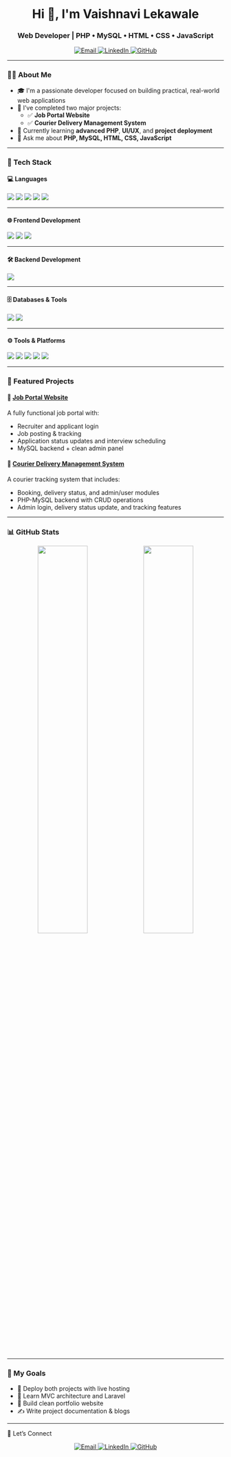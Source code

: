 <h1 align="center">Hi 👋, I'm Vaishnavi Lekawale</h1>
<h3 align="center">Web Developer | PHP • MySQL • HTML • CSS • JavaScript</h3>
<p align="center"> <a href="mailto:lekawalevaishnavi@gmail.com"> <img src="https://img.shields.io/badge/Email-D14836?style=for-the-badge&logo=gmail&logoColor=white" alt="Email"/> </a> <a href="https:https://www.linkedin.com/in/vaishnavi-lekawale-145510371" target="_blank"> <img src="https://img.shields.io/badge/LinkedIn-0077B5?style=for-the-badge&logo=linkedin&logoColor=white" alt="LinkedIn"/> </a> <a href="https://github.com/vaishnavilekawale" target="_blank"> <img src="https://img.shields.io/badge/GitHub-181717?style=for-the-badge&logo=github&logoColor=white" alt="GitHub"/> </a>

---

### 👩‍💻 About Me

- 🎓 I'm a passionate developer focused on building practical, real-world web applications
- 🔭 I’ve completed two major projects:
  - ✅ **Job Portal Website**
  - ✅ **Courier Delivery Management System**
- 🌱 Currently learning **advanced PHP**, **UI/UX**, and **project deployment**
- 💬 Ask me about **PHP, MySQL, HTML, CSS, JavaScript**

---

### 🧰 Tech Stack

#### 💻 Languages  
<p>
  <img src="https://img.shields.io/badge/C-00599C?style=for-the-badge&logo=c&logoColor=white"/>
  <img src="https://img.shields.io/badge/C++-00599C?style=for-the-badge&logo=c%2B%2B&logoColor=white"/>
  <img src="https://img.shields.io/badge/Python-3776AB?style=for-the-badge&logo=python&logoColor=white"/>
  <img src="https://img.shields.io/badge/JavaScript-F7DF1E?style=for-the-badge&logo=javascript&logoColor=black"/>
  <img src="https://img.shields.io/badge/SQL-003B57?style=for-the-badge&logo=mysql&logoColor=white"/>
</p>

---

#### 🌐 Frontend Development  
<p>
  <img src="https://img.shields.io/badge/HTML5-E34F26?style=for-the-badge&logo=html5&logoColor=white"/>
  <img src="https://img.shields.io/badge/CSS3-1572B6?style=for-the-badge&logo=css3&logoColor=white"/>
  <img src="https://img.shields.io/badge/JavaScript-F7DF1E?style=for-the-badge&logo=javascript&logoColor=black"/>
</p>

---

#### 🛠 Backend Development  
<p>
  <img src="https://img.shields.io/badge/PHP-777BB4?style=for-the-badge&logo=php&logoColor=white"/>
</p>

---

#### 🗄 Databases & Tools  
<p>
  <img src="https://img.shields.io/badge/MySQL-005C84?style=for-the-badge&logo=mysql&logoColor=white"/>
  <img src="https://img.shields.io/badge/phpMyAdmin-6C78AF?style=for-the-badge&logo=php&logoColor=white"/>
</p>

---

#### ⚙️ Tools & Platforms  
<p>
  <img src="https://img.shields.io/badge/XAMPP-FB7A24?style=for-the-badge&logo=xampp&logoColor=white"/>
  <img src="https://img.shields.io/badge/Git-F05032?style=for-the-badge&logo=git&logoColor=white"/>
  <img src="https://img.shields.io/badge/GitHub-181717?style=for-the-badge&logo=github&logoColor=white"/>
  <img src="https://img.shields.io/badge/VSCode-007ACC?style=for-the-badge&logo=visualstudiocode&logoColor=white"/>
  <img src="https://img.shields.io/badge/Windows-0078D6?style=for-the-badge&logo=windows&logoColor=white"/>
</p>

---


### 🚀 Featured Projects

#### 🔹 [Job Portal Website](https://github.com/vaishnavilekawale/Job-Portal)
A fully functional job portal with:
- Recruiter and applicant login
- Job posting & tracking
- Application status updates and interview scheduling
- MySQL backend + clean admin panel

#### 🔹 [Courier Delivery Management System](https://github.com/vaishnavilekawale/Courier-Delivery)
A courier tracking system that includes:
- Booking, delivery status, and admin/user modules
- PHP-MySQL backend with CRUD operations
- Admin login, delivery status update, and tracking features

---

### 📊 GitHub Stats

<p align="center">
  <img src="https://github-readme-stats.vercel.app/api?username=vaishnavilekawale&show_icons=true&theme=radical" width="48%" />
  <img src="https://github-readme-streak-stats.herokuapp.com?user=vaishnavilekawale&theme=radical" width="48%" />
</p>

---

### 🎯 My Goals

- 🚀 Deploy both projects with live hosting
- 🧠 Learn MVC architecture and Laravel
- 🎨 Build clean portfolio website
- ✍️ Write project documentation & blogs

---

🤝 Let’s Connect
<p align="center"> <a href="mailto:lekawalevaishnavi@gmail.com"> <img src="https://img.shields.io/badge/Email-D14836?style=for-the-badge&logo=gmail&logoColor=white" alt="Email"/> </a> <a href="https:https://www.linkedin.com/in/vaishnavi-lekawale-145510371" target="_blank"> <img src="https://img.shields.io/badge/LinkedIn-0077B5?style=for-the-badge&logo=linkedin&logoColor=white" alt="LinkedIn"/> </a> <a href="https://github.com/vaishnavilekawale" target="_blank"> <img src="https://img.shields.io/badge/GitHub-181717?style=for-the-badge&logo=github&logoColor=white" alt="GitHub"/> </a> 
